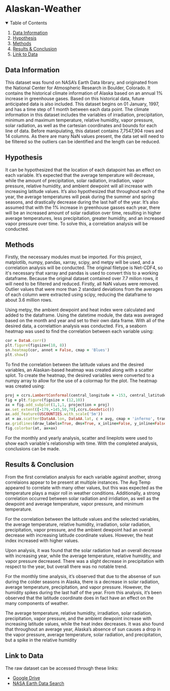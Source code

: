 # Alaskan-Weather

<!-- TABLE OF CONTENTS -->
<details open="open">
  <summary>Table of Contents</summary>
  <ol>
    <li>
      <a href="#Data-information">Data Information</a>
     </li>
    <li>
      <a href="#hypothesis">Hypothesis</a>    
    </li>
    <li><a href="#methods">Methods</a></li>
    <li><a href="#results-and-conclusion">Results & Conclusion</a></li>
    <li><a href="#link-to-data">Link to Data</a></li>  
  </ol>
</details>



<!-- Data Information -->
## Data Information

  This dataset was found on NASA’s Earth Data library, and originated from the National Center for
Atmospheric Research in Boulder, Colorado. It contains the historical climate information of Alaska based
on an annual 1% increase in greenhouse gases. Based on this historical data, future anticipated data is also
included. This dataset begins on 01 January, 1997, and has a time step of 1 month between each data point.
The climate information in this dataset includes the variables of irradiation, precipitation, minimum and
maximum temperature, relative humidity, vapor pressure, solar radiation, as well as the cartesian
coordinates and bounds for each line of data. Before manipulating, this dataset contains 7,7547,904 rows
and 14 columns. As there are many NaN values present, the data set will need to be filtered so the outliers
can be identified and the length can be reduced.

<!-- Hypothesis -->
## Hypothesis

It can be hypothesized that the location of each datapoint has an effect on each variable. It’s expected that the average temperature will decrease, while the amount of precipitation, solar radiation, irradiation, vapor pressure, relative humidity, and ambient dewpoint will all increase with increasing latitude values. It’s also hypothesized that throughout each of the year, the average temperatures will peak during the summer and spring seasons, and drastically decrease during the last half of the year. It’s also assumed that with the 1% increase in greenhouse gasses each year, there will be an increased amount of solar radiation over time, resulting in higher average temperatures, less precipitation, greater humidity, and an increased vapor pressure over time. To solve this, a correlation analysis will be conducted.


<!-- Methods -->
## Methods
Firstly, the necessary modules must be imported. For this project, matplotlib, numpy, pandas, xarray, scipy, and metpy will be used, and a correlation analysis will be conducted. The original filetype is Net-CDF4, so it's necessary that xarray and pandas is used to convert this to a working dataframe. Because the original dataset contained over 7.7 milion rows, it will need to be filtered and reduced. Firstly, all NaN values were removed. Outlier values that were more than 2 standard deviations from the averages of each column were extracted using scipy, reducing the dataframe to about 3.6 million rows.

Using metpy, the ambient dewpoint and heat index were calculated and added to the dataframe. Using the datetime module, the data was averaged based on the month and year and set to their own data frame. With all of the desired data, a correlattion analysis was conducted. Firs, a seaborn heatmap was used to find the correlation between each variable using:

```ruby
cor = DataA.corr()
plt.figure(figsize=(10, 8))
sn.heatmap(cor, annot = False, cmap = 'Blues')
plt.show()
```
To find the correlation between the latitude values and the desired variables, an Alaskan-based heatmap was created along with a scatter splot. To create the heatmap, the desired variables were converted to a numpy array to allow for the use of a colormap for the plot. The heatmap was created using:

```ruby
proj = ccrs.LambertConformal(central_longitude = -153, central_latitude = 65)
fig = plt.figure(figsize = (12,10))
ax = fig.add_subplot(1,1,1, projection = proj)
ax.set_extent([-179,-145,50,70],ccrs.Geodetic())
ax.add_feature(USCOUNTIES.with_scale('5m'))
at = ax.scatter(DataAA.lon, DataAA.lat, c = avg, cmap = 'inferno', transform = ccrs.PlateCarree(), s=(DataAA.Avg_Temp/15)**9.5)
ax.gridlines(draw_labels=True, dms=True, x_inline=False, y_inline=False)
fig.colorbar(at, ax=ax)
```
For the monthly and yearly analysis, scatter and lineplots were used to show each variable's relationship with time. With the completed analysis, conclusions can be made.

<!-- Results and Conclusion -->
## Results & Conclusion

From the first correlation analysis for each variable against another, strong correlaions appear to be present at multiple instances. The Avg Temp appeared to correlate with many other values, but this was expected as the temperature plays a major roll in weather conditions. Additionally, a strong correlation occurred between solar radiation and irridiation, as well as the dewpoint and average temperature, vapor pressure, and minimum temperature. 

For the correlation between the latitude values and the selected variables, the average temperature, relative humidity, irradiation, solar radiation, precipitation, vapor pressure, and the ambient dewpoint had an overall decrease with increasing latitude coordinate values. However, the heat index increased with higher values.

Upon analysis, it was found that the solar radiation had an overall decrease with increasing year, while the average temperature, relative humidity, and vapor pressure decreased. There was a slight decrease in precipitation with respect to the year, but overall there was no notable trend.

For the monthly time analysis, it’s observed that due to the absense of sun during the colder seasons in Alaska, there is a decrease in solar radiation, average temperature, precipitation, and vapor pressure. However, the humidity spikes during the last half of the year.
From this analysis, it’s been observed that the latitude coordinate does in fact have an effect on the many components of weather. 

The average temperature, relative humidity, irradiation, solar radiation, precipitation, vapor pressure, and the ambient dewpoint increase with increasing latitude values, while the heat index decreases.  It was also found that throughout an average year, Alaska’s absence of sun causes a drop in the vapor pressure, average temperature, solar radiation, and precipitation, but a spike in the relative humidity


<!-- Link to Data -->
## Link to Data
The raw dataset can be accessed through these links:
  * [Google Drive](https://drive.google.com/file/d/1kjzuaNx7G6EmjFbIToN6DitoZnbmfy9V/view?usp=sharing)
  * [NASA Earth Data Search](https://search.earthdata.nasa.gov/search/granules?p=C1337992250-ORNL_DAAC&pg[0][gsk]=-start_date&g=G1422958404-ORNL_DAAC&q=vemap%20alaska&tl=1602683497!4!!&m=62.57812500000001!-149.625!1!1!0!0%2C2)
